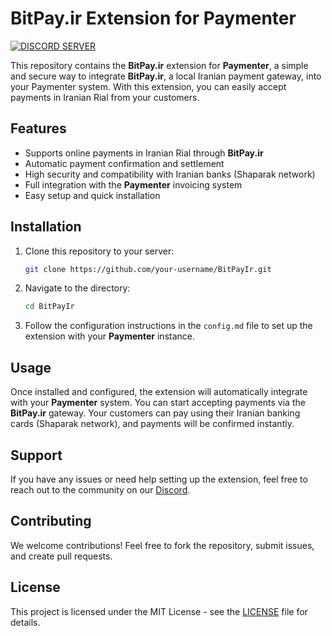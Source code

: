 # BitPay.ir Extension for Paymenter

[![DISCORD SERVER](https://img.shields.io/discord/1151236517025546272?style=for-the-badge&logo=Discord&label=Discord
)](https://discord.gg/wb8aTkxPa3)

This repository contains the **BitPay.ir** extension for **Paymenter**, a simple and secure way to integrate **BitPay.ir**, a local Iranian payment gateway, into your Paymenter system. With this extension, you can easily accept payments in Iranian Rial from your customers.

## Features

- Supports online payments in Iranian Rial through **BitPay.ir**
- Automatic payment confirmation and settlement
- High security and compatibility with Iranian banks (Shaparak network)
- Full integration with the **Paymenter** invoicing system
- Easy setup and quick installation

## Installation

1. Clone this repository to your server:
    ```bash
    git clone https://github.com/your-username/BitPayIr.git
    ```
2. Navigate to the directory:
    ```bash
    cd BitPayIr
    ```
3. Follow the configuration instructions in the `config.md` file to set up the extension with your **Paymenter** instance.

## Usage

Once installed and configured, the extension will automatically integrate with your **Paymenter** system. You can start accepting payments via the **BitPay.ir** gateway. Your customers can pay using their Iranian banking cards (Shaparak network), and payments will be confirmed instantly.

## Support

If you have any issues or need help setting up the extension, feel free to reach out to the community on our [Discord](https://discord.gg/wb8aTkxPa3).

## Contributing

We welcome contributions! Feel free to fork the repository, submit issues, and create pull requests.

## License

This project is licensed under the MIT License - see the [LICENSE](LICENSE) file for details.
